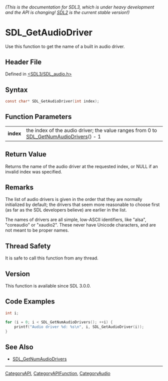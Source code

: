 ###### (This is the documentation for SDL3, which is under heavy development and the API is changing! [SDL2](https://wiki.libsdl.org/SDL2/) is the current stable version!)
# SDL_GetAudioDriver

Use this function to get the name of a built in audio driver.

## Header File

Defined in [<SDL3/SDL_audio.h>](https://github.com/libsdl-org/SDL/blob/main/include/SDL3/SDL_audio.h)

## Syntax

```c
const char* SDL_GetAudioDriver(int index);

```

## Function Parameters

|               |                                                                                                                  |
| ------------- | ---------------------------------------------------------------------------------------------------------------- |
| **index**     | the index of the audio driver; the value ranges from 0 to [SDL_GetNumAudioDrivers](SDL_GetNumAudioDrivers)() - 1 |

## Return Value

Returns the name of the audio driver at the requested index, or NULL if an
invalid index was specified.

## Remarks

The list of audio drivers is given in the order that they are normally
initialized by default; the drivers that seem more reasonable to choose
first (as far as the SDL developers believe) are earlier in the list.

The names of drivers are all simple, low-ASCII identifiers, like "alsa",
"coreaudio" or "xaudio2". These never have Unicode characters, and are not
meant to be proper names.

## Thread Safety

It is safe to call this function from any thread.

## Version

This function is available since SDL 3.0.0.

## Code Examples

```c++
int i;

for (i = 0; i < SDL_GetNumAudioDrivers(); ++i) {
    printf("Audio driver %d: %s\n", i, SDL_GetAudioDriver(i));
}
```

## See Also

- [SDL_GetNumAudioDrivers](SDL_GetNumAudioDrivers)

----
[CategoryAPI](CategoryAPI), [CategoryAPIFunction](CategoryAPIFunction), [CategoryAudio](CategoryAudio)


